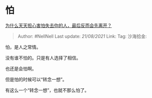 # 怕

[为什么天天担心害怕失去你的人，最后反而会先离开？](https://www.zhihu.com/question/33262921/answer/1861944107)

> Author: #NellNell
> Last update: *21/08/2021*
> Link:
> Tag:
> 沙海拾金:

怕，是人之常情。

没有谁不怕的。只是有人选择了相信。

也还是会怕啊。

但是怕的时候可以“转念一想”。

有这么一个“转念一想”，也就不那么怕了。
